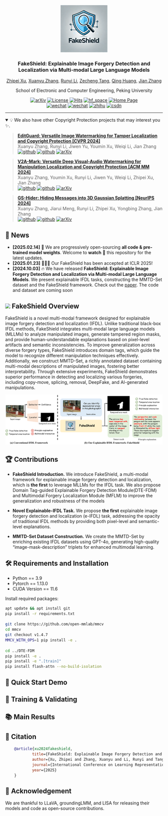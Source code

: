 <div align="center">
<img src="./assets/Logo.png" alt="Image Alt Text" width="150" height="150">
<h3> FakeShield: Explainable Image Forgery Detection and Localization via Multi-modal Large Language Models </h3>
<!-- <h4> CVPR 2024 </h4> -->
  
[Zhipei Xu](https://villa.jianzhang.tech/people/zhipei-xu-%E5%BE%90%E5%BF%97%E6%B2%9B/), [Xuanyu Zhang](https://xuanyuzhang21.github.io/), [Runyi Li](https://villa.jianzhang.tech/people/runyi-li-%E6%9D%8E%E6%B6%A6%E4%B8%80/), [Zecheng Tang](https://villa.jianzhang.tech/people/zecheng-tang-%E6%B1%A4%E6%B3%BD%E5%9F%8E/), [Qing Huang](https://github.com/zhipeixu/FakeShield), [Jian Zhang](https://jianzhang.tech/)

School of Electronic and Computer Engineering, Peking University



[![arXiv](https://img.shields.io/badge/Arxiv-2410.02761-b31b1b.svg?logo=arXiv)](https://arxiv.org/abs/2410.02761) 
[![License](https://img.shields.io/badge/License-Apache%202.0-yellow)](https://github.com/zhipeixu/FakeShield/blob/main/LICENSE) 
[![Hits](https://hits.seeyoufarm.com/api/count/incr/badge.svg?url=https%3A%2F%2Fgithub.com%2Fzhipeixu%2FFakeShield&count_bg=%2379C83D&title_bg=%23555555&icon=&icon_color=%23E7E7E7&title=hits&edge_flat=false)](https://hits.seeyoufarm.com)
[![hf_space](https://img.shields.io/badge/🤗-Huggingface%20Checkpoint-blue.svg)](https://huggingface.co/zhipeixu/FakeShield)
[![Home Page](https://img.shields.io/badge/Project_Page-FakeShield-blue.svg)](https://zhipeixu.github.io/projects/FakeShield/)
  <br>
[![wechat](https://img.shields.io/badge/-WeChat@新智元-000000?logo=wechat&logoColor=07C160)](https://mp.weixin.qq.com/s/_ih1EycGsUTYRK15X2OrRA)
[![wechat](https://img.shields.io/badge/-WeChat@52CV-000000?logo=wechat&logoColor=07C160)](https://mp.weixin.qq.com/s/a7WpY7TuB7V3M7r3FMxRfA)
[![zhihu](https://img.shields.io/badge/-知乎-000000?logo=zhihu&logoColor=0084FF)](https://zhuanlan.zhihu.com/p/3053214498)
[![csdn](https://img.shields.io/badge/-CSDN-000000?logo=CSDN&logoColor=DC143C)](https://blog.csdn.net/amusi1994/article/details/142892876)


</div>


---


<details open><summary>💡 We also have other Copyright Protection projects that may interest you ✨. </summary><p>
<!--  may -->

> [**EditGuard: Versatile Image Watermarking for Tamper Localization and Copyright Protection [CVPR 2024]**](https://arxiv.org/abs/2312.08883) <br>
> Xuanyu Zhang, Runyi Li, Jiwen Yu, Youmin Xu, Weiqi Li, Jian Zhang <br>
[![github](https://img.shields.io/badge/-Github-black?logo=github)](https://github.com/xuanyuzhang21/EditGuard)  [![github](https://img.shields.io/github/stars/xuanyuzhang21/EditGuard.svg?style=social)](https://github.com/xuanyuzhang21/EditGuard) [![arXiv](https://img.shields.io/badge/Arxiv-2312.08883-b31b1b.svg?logo=arXiv)](https://arxiv.org/abs/2312.08883) <br>

> [**V2A-Mark: Versatile Deep Visual-Audio Watermarking for Manipulation Localization and Copyright Protection [ACM MM 2024]**](https://arxiv.org/pdf/2404.16824) <br>
> Xuanyu Zhang, Youmin Xu, Runyi Li, Jiwen Yu, Weiqi Li, Zhipei Xu, Jian Zhang <br>
[![github](https://img.shields.io/badge/-Github-black?logo=github)](https://github.com/xuanyuzhang21/EditGuard)  [![github](https://img.shields.io/github/stars/xuanyuzhang21/EditGuard.svg?style=social)](https://github.com/xuanyuzhang21/EditGuard) [![arXiv](https://img.shields.io/badge/Arxiv-2404.16824-b31b1b.svg?logo=arXiv)](https://arxiv.org/pdf/2404.16824) <br>

> [**GS-Hider: Hiding Messages into 3D Gaussian Splatting [NeurlPS 2024]**](https://arxiv.org/pdf/2405.15118) <br>
> Xuanyu Zhang, Jiarui Meng, Runyi Li, Zhipei Xu, Yongbing Zhang, Jian Zhang <br>
[![github](https://img.shields.io/badge/-Github-black?logo=github)](https://github.com/xuanyuzhang21/GS-Hider)  [![github](https://img.shields.io/github/stars/xuanyuzhang21/GS-Hider.svg?style=social)](https://github.com/xuanyuzhang21/GS-Hider) [![arXiv](https://img.shields.io/badge/Arxiv-2405.15118-b31b1b.svg?logo=arXiv)](https://arxiv.org/pdf/2405.15118) <br>

</p></details>


## 📰 News
* **[2025.02.14]** 🤗  We are progressively open-sourcing **all code & pre-trained model weights**. Welcome to **watch** 👀 this repository for the latest updates.
* **[2025.01.23]** 🎉🎉🎉 Our FakeShield has been accepted at ICLR 2025! 
* **[2024.10.03]**  🔥 We have released **FakeShield: Explainable Image Forgery Detection and Localization via Multi-modal Large Language Models**. We present explainable IFDL tasks, constructing the MMTD-Set dataset and the FakeShield framework. Check out the [paper](https://arxiv.org/abs/2410.02761). The code and dataset are coming soon


## <img id="painting_icon" width="3%" src="https://cdn-icons-png.flaticon.com/128/1022/1022330.png"> FakeShield Overview

FakeShield is a novel multi-modal framework designed for explainable image forgery detection and localization (IFDL). Unlike traditional black-box IFDL methods, FakeShield integrates multi-modal large language models (MLLMs) to analyze manipulated images, generate tampered region masks, and provide human-understandable explanations based on pixel-level artifacts and semantic inconsistencies. To improve generalization across diverse forgery types, FakeShield introduces domain tags, which guide the model to recognize different manipulation techniques effectively. Additionally, we construct MMTD-Set, a richly annotated dataset containing multi-modal descriptions of manipulated images, fostering better interpretability. Through extensive experiments, FakeShield demonstrates superior performance in detecting and localizing various forgeries, including copy-move, splicing, removal, DeepFake, and AI-generated manipulations.

![alt text](assets/teasor.png)


## 🏆 Contributions

- **FakeShield Introduction.** We introduce FakeShield, a multi-modal framework for explainable image forgery detection and localization, which is **the first** to leverage MLLMs for the IFDL task. We also propose Domain Tag-guided Explainable Forgery Detection Module(DTE-FDM) and Multimodal Forgery Localization Module (MFLM) to improve the generalization and robustness of the models

- **Novel Explainable-IFDL Task.** We propose **the first** explainable image forgery detection and localization (e-IFDL) task, addressing the opacity of traditional IFDL methods by providing both pixel-level and semantic-level explanations.  

- **MMTD-Set Dataset Construction.** We create the MMTD-Set by enriching existing IFDL datasets using GPT-4o, generating high-quality “image-mask-description” triplets for enhanced multimodal learning.  


## 🛠️ Requirements and Installation

* Python == 3.9
* Pytorch == 1.13.0
* CUDA Version == 11.6

Install required packages:

```bash
apt update && apt install git
pip install -r requirements.txt

git clone https://github.com/open-mmlab/mmcv
cd mmcv
git checkout v1.4.7
MMCV_WITH_OPS=1 pip install -e .

cd ../DTE-FDM
pip install -e .
pip install -e ".[train]"
pip install flash-attn --no-build-isolation
```

## 🤖 Quick Start Demo



## 🚀 Training & Validating

##  📚 Main Results

## 📜 Citation

```bibtex
    @article{xu2024fakeshield,
            title={FakeShield: Explainable Image Forgery Detection and Localization via Multi-modal Large Language Models},
            author={Xu, Zhipei and Zhang, Xuanyu and Li, Runyi and Tang, Zecheng and Huang, Qing and Zhang, Jian},
            journal={International Conference on Learning Representations},
            year={2025}
    }
```

## 🙏 Acknowledgement

We are thankful to LLaVA, groundingLMM, and LISA for releasing their models and code as open-source contributions.
